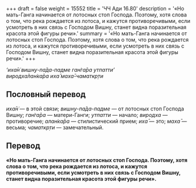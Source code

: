 +++
draft = false
weight = 15552
title = 'ЧЧ Ади 16.80'
description = '«Но мать-Ганга начинается от лотосных стоп Господа. Поэтому, хотя слова о том, что река рождается из лотоса, и кажутся противоречивыми, если усмотреть в них связь с Господом Вишну, станет видна поразительная красота этой фигуры речи».'
summary = '«Но мать-Ганга начинается от лотосных стоп Господа. Поэтому, хотя слова о том, что река рождается из лотоса, и кажутся противоречивыми, если усмотреть в них связь с Господом Вишну, станет видна поразительная красота этой фигуры речи».'
+++

_‘иха̄н̇ вишн̣у-па̄да-падме ган̇га̄ра утпатти’  
виродха̄лан̇ка̄ра иха̄ маха̄-чаматкр̣ти_

## Пословный перевод

_иха̄н̇_ — в этой связи; _вишн̣у_\-_па̄да_\-_падме_ — от лотосных стоп Господа Вишну; _ган̇га̄ра_ — матери-Ганги; _утпатти_ — начало; _виродха_ — противоречие; _алан̇ка̄ра_ — стилистический прием; _иха̄_ — это; _маха̄_ — весьма; _чаматкр̣ти_ — замечательный.

## Перевод

**«Но мать-Ганга начинается от лотосных стоп Господа. Поэтому, хотя слова о том, что река рождается из лотоса, и кажутся противоречивыми, если усмотреть в них связь с Господом Вишну, станет видна поразительная красота этой фигуры речи».**
